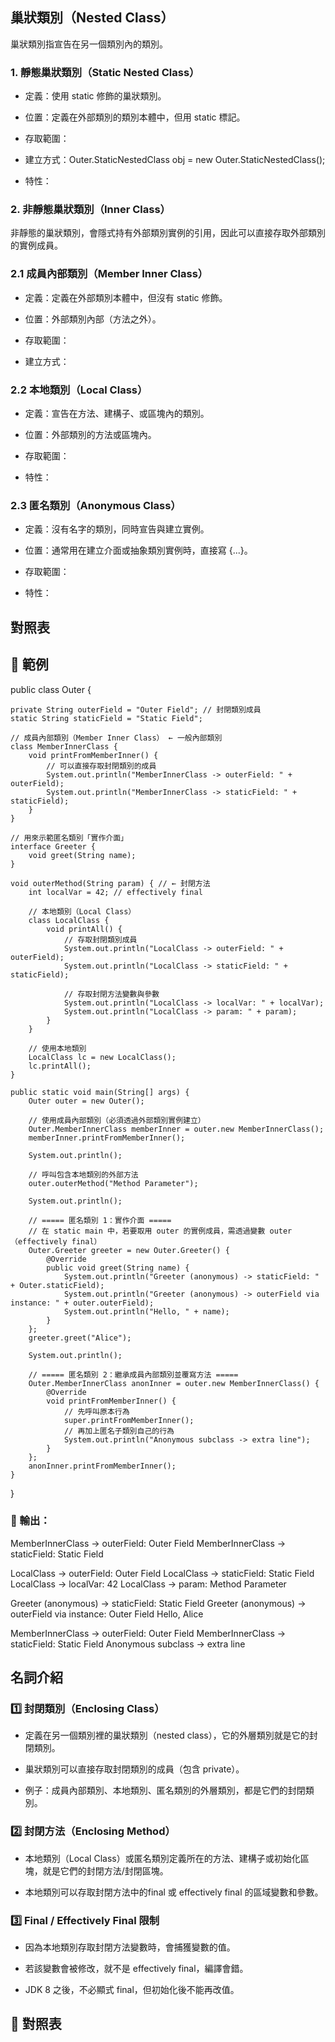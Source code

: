## 巢狀類別（Nested Class）

巢狀類別指宣告在另一個類別內的類別。

### 1. 靜態巢狀類別（Static Nested Class）

- 定義：使用 static 修飾的巢狀類別。

- 位置：定義在外部類別的類別本體中，但用 static 標記。

- 存取範圍：

- 建立方式：Outer.StaticNestedClass obj = new Outer.StaticNestedClass();

- 特性：

### 2. 非靜態巢狀類別（Inner Class）

非靜態的巢狀類別，會隱式持有外部類別實例的引用，因此可以直接存取外部類別的實例成員。

### 2.1 成員內部類別（Member Inner Class）

- 定義：定義在外部類別本體中，但沒有 static 修飾。

- 位置：外部類別內部（方法之外）。

- 存取範圍：

- 建立方式：

### 2.2 本地類別（Local Class）

- 定義：宣告在方法、建構子、或區塊內的類別。

- 位置：外部類別的方法或區塊內。

- 存取範圍：

- 特性：

### 2.3 匿名類別（Anonymous Class）

- 定義：沒有名字的類別，同時宣告與建立實例。

- 位置：通常用在建立介面或抽象類別實例時，直接寫 {...}。

- 存取範圍：

- 特性：

## 對照表

## 📌 範例

public class Outer {

    private String outerField = "Outer Field"; // 封閉類別成員
    static String staticField = "Static Field";

    // 成員內部類別（Member Inner Class） ← 一般內部類別
    class MemberInnerClass {
        void printFromMemberInner() {
            // 可以直接存取封閉類別的成員
            System.out.println("MemberInnerClass -> outerField: " + outerField);
            System.out.println("MemberInnerClass -> staticField: " + staticField);
        }
    }

    // 用來示範匿名類別「實作介面」
    interface Greeter {
        void greet(String name);
    }

    void outerMethod(String param) { // ← 封閉方法
        int localVar = 42; // effectively final

        // 本地類別（Local Class）
        class LocalClass {
            void printAll() {
                // 存取封閉類別成員
                System.out.println("LocalClass -> outerField: " + outerField);
                System.out.println("LocalClass -> staticField: " + staticField);

                // 存取封閉方法變數與參數
                System.out.println("LocalClass -> localVar: " + localVar);
                System.out.println("LocalClass -> param: " + param);
            }
        }

        // 使用本地類別
        LocalClass lc = new LocalClass();
        lc.printAll();
    }

    public static void main(String[] args) {
        Outer outer = new Outer();

        // 使用成員內部類別（必須透過外部類別實例建立）
        Outer.MemberInnerClass memberInner = outer.new MemberInnerClass();
        memberInner.printFromMemberInner();

        System.out.println();

        // 呼叫包含本地類別的外部方法
        outer.outerMethod("Method Parameter");

        System.out.println();

        // ===== 匿名類別 1：實作介面 =====
        // 在 static main 中，若要取用 outer 的實例成員，需透過變數 outer（effectively final）
        Outer.Greeter greeter = new Outer.Greeter() {
            @Override
            public void greet(String name) {
                System.out.println("Greeter (anonymous) -> staticField: " + Outer.staticField);
                System.out.println("Greeter (anonymous) -> outerField via instance: " + outer.outerField);
                System.out.println("Hello, " + name);
            }
        };
        greeter.greet("Alice");

        System.out.println();

        // ===== 匿名類別 2：繼承成員內部類別並覆寫方法 =====
        Outer.MemberInnerClass anonInner = outer.new MemberInnerClass() {
            @Override
            void printFromMemberInner() {
                // 先呼叫原本行為
                super.printFromMemberInner();
                // 再加上匿名子類別自己的行為
                System.out.println("Anonymous subclass -> extra line");
            }
        };
        anonInner.printFromMemberInner();
    }
}


### 🔹 輸出：

MemberInnerClass -> outerField: Outer Field
MemberInnerClass -> staticField: Static Field

LocalClass -> outerField: Outer Field
LocalClass -> staticField: Static Field
LocalClass -> localVar: 42
LocalClass -> param: Method Parameter

Greeter (anonymous) -> staticField: Static Field
Greeter (anonymous) -> outerField via instance: Outer Field
Hello, Alice

MemberInnerClass -> outerField: Outer Field
MemberInnerClass -> staticField: Static Field
Anonymous subclass -> extra line

## 名詞介紹

### 1️⃣ 封閉類別（Enclosing Class）

- 定義在另一個類別裡的巢狀類別（nested class），它的外層類別就是它的封閉類別。

- 巢狀類別可以直接存取封閉類別的成員（包含 private）。

- 例子：成員內部類別、本地類別、匿名類別的外層類別，都是它們的封閉類別。

### 2️⃣ 封閉方法（Enclosing Method）

- 本地類別（Local Class）或匿名類別定義所在的方法、建構子或初始化區塊，就是它們的封閉方法/封閉區塊。

- 本地類別可以存取封閉方法中的final 或 effectively final 的區域變數和參數。

### 3️⃣ Final / Effectively Final 限制

- 因為本地類別存取封閉方法變數時，會捕獲變數的值。

- 若該變數會被修改，就不是 effectively final，編譯會錯。

- JDK 8 之後，不必顯式 final，但初始化後不能再改值。

## 📌 對照表